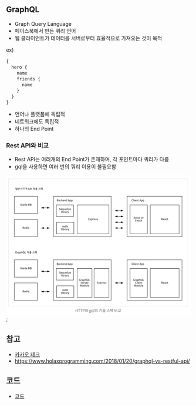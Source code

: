 ## GraphQL 
- Graph Query Language
- 페이스북에서 만든 쿼리 언어
- 웹 클라이언트가 데이터를 서버로부터 효율적으로 가져오는 것이 목적

ex)
```
{
  hero {
    name
    friends {
      name
    }
  }
}
```
- 언어나 플랫폼에 독립적
- 네트워크에도 독립적
- 하나의 End Point

### Rest API와 비교

- Rest API는 여러개의 End Point가 존재하며, 각 포인트마다 쿼리가 다름
- gql을 사용하면 여러 번의 쿼리 이용이 불필요함

![이미지](./image/graphql_vs_restapi.png);


## 참고
- [카카오 테크](https://tech.kakao.com/2019/08/01/graphql-basic/)
- https://www.holaxprogramming.com/2018/01/20/graphql-vs-restful-api/


## 코드
- [코드](https://github.com/KimHunJin/playground/tree/master/apollo-graphql)
